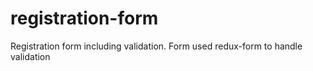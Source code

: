 # registration-form
Registration form including validation.  Form used redux-form to handle validation
